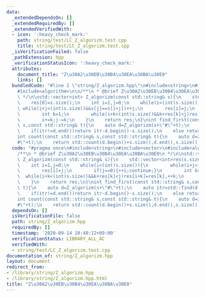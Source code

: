 ```yaml
---
data:
  _extendedDependsOn: []
  _extendedRequiredBy: []
  _extendedVerifiedWith:
  - icon: ':heavy_check_mark:'
    path: string/test/LC_Z_algorizm.test.cpp
    title: string/test/LC_Z_algorizm.test.cpp
  _isVerificationFailed: false
  _pathExtension: hpp
  _verificationStatusIcon: ':heavy_check_mark:'
  attributes:
    document_title: "Z\u30A2\u30EB\u30B4\u30EA\u30BA\u30E0"
    links: []
  bundledCode: "#line 2 \"string/Z_algorizm.hpp\"\n#include<string>\n#include<vector>\n\
    #include<algorithm>\n\n/**\n * @brief Z\u30A2\u30EB\u30B4\u30EA\u30BA\u30E0\n\
    \ */\n\nstd::vector<int> Z_algorizm(const std::string& s){\n    std::vector<int>res(s.size());\n\
    \    res[0]=s.size();\n    int i=1,j=0;\n    while(i<(int)s.size()){\n       \
    \ while(i+j<(int)s.size()&&s[j]==s[i+j])++j;\n        res[i]=j;\n        if(j==0){++i;continue;}\n\
    \        int k=1;\n        while(i+k<(int)s.size()&&k+res[k]<j)res[i+k]=res[k],++k;\n\
    \        i+=k;j-=k;\n    }\n    return res;\n}\nint find_first(const std::string&\
    \ s,const std::string& t){\n    auto d=Z_algorizm(s+\"#\"+t);\n    auto itr=std::find(d.begin()+s.size(),d.end(),s.size());\n\
    \    if(itr!=d.end())return itr-d.begin()-s.size();\n    else return -1;\n}\n\
    int count(const std::string& s,const std::string& t){\n    auto d=Z_algorizm(s+\"\
    #\"+t);\n    return std::count(d.begin()+s.size(),d.end(),s.size());\n}\n"
  code: "#pragma once\n#include<string>\n#include<vector>\n#include<algorithm>\n\n\
    /**\n * @brief Z\u30A2\u30EB\u30B4\u30EA\u30BA\u30E0\n */\n\nstd::vector<int>\
    \ Z_algorizm(const std::string& s){\n    std::vector<int>res(s.size());\n    res[0]=s.size();\n\
    \    int i=1,j=0;\n    while(i<(int)s.size()){\n        while(i+j<(int)s.size()&&s[j]==s[i+j])++j;\n\
    \        res[i]=j;\n        if(j==0){++i;continue;}\n        int k=1;\n      \
    \  while(i+k<(int)s.size()&&k+res[k]<j)res[i+k]=res[k],++k;\n        i+=k;j-=k;\n\
    \    }\n    return res;\n}\nint find_first(const std::string& s,const std::string&\
    \ t){\n    auto d=Z_algorizm(s+\"#\"+t);\n    auto itr=std::find(d.begin()+s.size(),d.end(),s.size());\n\
    \    if(itr!=d.end())return itr-d.begin()-s.size();\n    else return -1;\n}\n\
    int count(const std::string& s,const std::string& t){\n    auto d=Z_algorizm(s+\"\
    #\"+t);\n    return std::count(d.begin()+s.size(),d.end(),s.size());\n}"
  dependsOn: []
  isVerificationFile: false
  path: string/Z_algorizm.hpp
  requiredBy: []
  timestamp: '2020-09-14 10:40:12+09:00'
  verificationStatus: LIBRARY_ALL_AC
  verifiedWith:
  - string/test/LC_Z_algorizm.test.cpp
documentation_of: string/Z_algorizm.hpp
layout: document
redirect_from:
- /library/string/Z_algorizm.hpp
- /library/string/Z_algorizm.hpp.html
title: "Z\u30A2\u30EB\u30B4\u30EA\u30BA\u30E0"
---
```

